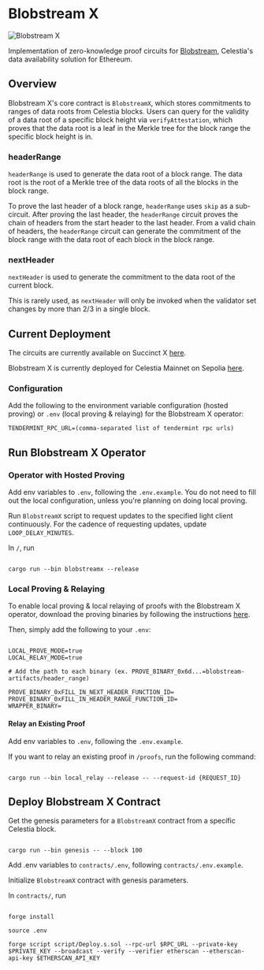 # Blobstream X

![Blobstream X](https://pbs.twimg.com/media/F85boT-bYAAF1hM?format=jpg&name=4096x4096)

Implementation of zero-knowledge proof circuits for [Blobstream](https://docs.celestia.org/developers/blobstream), Celestia's data availability solution for Ethereum.

## Overview

Blobstream X's core contract is `BlobstreamX`, which stores commitments to ranges of data roots from Celestia blocks. Users can query for the validity of a data root of a specific block height via `verifyAttestation`, which proves that the data root is a leaf in the Merkle tree for the block range the specific block height is in.

### headerRange

`headerRange` is used to generate the data root of a block range. The data root is the root of a Merkle tree of the data roots of all the blocks in the block range.

To prove the last header of a block range, `headerRange` uses `skip` as a sub-circuit. After proving the last header, the `headerRange` circuit proves the chain of headers from the start header to the last header. From a valid chain of headers, the `headerRange` circuit can generate the commitment of the block range with the data root of each block in the block range.

### nextHeader

`nextHeader` is used to generate the commitment to the data root of the current block.

This is rarely used, as `nextHeader` will only be invoked when the validator set changes by more than 2/3 in a single block.

## Current Deployment

The circuits are currently available on Succinct X [here](https://alpha.succinct.xyz/celestia/blobstreamx/releases).

Blobstream X is currently deployed for Celestia Mainnet on Sepolia [here](https://sepolia.etherscan.io/address/0x48B257EC1610d04191cC2c528d0c940AdbE1E439#events).

### Configuration

Add the following to the environment variable configuration (hosted proving) or `.env` (local proving & relaying) for the Blobstream X operator:

```
TENDERMINT_RPC_URL=(comma-separated list of tendermint rpc urls)
```

## Run Blobstream X Operator

### Operator with Hosted Proving

Add env variables to `.env`, following the `.env.example`. You do not need to fill out the local configuration, unless you're planning on doing local proving.

Run `BlobstreamX` script to request updates to the specified light client continuously. For the cadence of requesting updates, update `LOOP_DELAY_MINUTES`.

In `/`, run

```

cargo run --bin blobstreamx --release

```

### Local Proving & Relaying

To enable local proving & local relaying of proofs with the Blobstream X operator, download the proving binaries by following the instructions [here](https://hackmd.io/Q6CsiGOjTrCjD7UCAgiDBA#Download-artifacts).

Then, simply add the following to your `.env`:

```

LOCAL_PROVE_MODE=true
LOCAL_RELAY_MODE=true

# Add the path to each binary (ex. PROVE_BINARY_0x6d...=blobstream-artifacts/header_range)

PROVE_BINARY_0xFILL_IN_NEXT_HEADER_FUNCTION_ID=
PROVE_BINARY_0xFILL_IN_HEADER_RANGE_FUNCTION_ID=
WRAPPER_BINARY=

```

#### Relay an Existing Proof

Add env variables to `.env`, following the `.env.example`.

If you want to relay an existing proof in `/proofs`, run the following command:

```

cargo run --bin local_relay --release -- --request-id {REQUEST_ID}

```

## Deploy Blobstream X Contract

Get the genesis parameters for a `BlobstreamX` contract from a specific Celestia block.

```

cargo run --bin genesis -- --block 100

```

Add .env variables to `contracts/.env`, following `contracts/.env.example`.

Initialize `BlobstreamX` contract with genesis parameters.

In `contracts/`, run

```

forge install

source .env

forge script script/Deploy.s.sol --rpc-url $RPC_URL --private-key $PRIVATE_KEY --broadcast --verify --verifier etherscan --etherscan-api-key $ETHERSCAN_API_KEY

```
